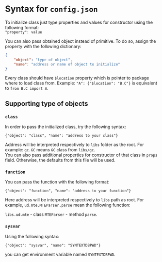 # Syntax for `config.json`

To initialize class just type properties and values for constructor using the following format:  
`"property": value`

You can also pass obtained object instead of primitive. To do so, assign the property with the following dictionary:
```json
{
	"object": "type of object",
	"name": "address or name of object to initialize"
}
```

Every class should have `$location` property which is pointer to package where to load class from. Example: ```"A": {"$location": "B.C"}``` is equivalent to `from B.C import A`.

## Supporting type of objects

### `class`

In order to pass the initialized class, try the following syntax:

`{"object": "class", "name": "address to your class"}`

Address will be interpreted respectively to `libs` folder as the root. For example: `gc.GC` means `GC` class from `libs/gc`.  
You can also pass additional properties for constructor of that class in `props` field. Otherwise, the defaults from this file will be used.

### `function`

You can pass the function with the following format:

`{"object": "function", "name": "address to your function"}`

Here address will be interpreted respectively to `libs` path as root. For example, `ud.mte.MTEParser.parse` mean the following function:

`libs.ud.mte` - class `MTEParser` - method `parse`.

### `sysvar`

Using the following syntax:

`{"object": "sysvar", "name": "SYNTEXTDBPWD"}`

you can get environment variable named `SYNTEXTDBPWD`.